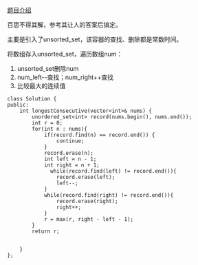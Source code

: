 [题目介绍](https://leetcode.com/problems/longest-consecutive-sequence/)

百思不得其解，参考其让人的答案后搞定。

主要是引入了unsorted_set，该容器的查找、删除都是常数时间。

将数组存入unsorted_set，遍历数组num：

1. unsorted_set删除num
2. num_left--查找；num_right++查找
3. 比较最大的连续值



```
class Solution {
public:
    int longestConsecutive(vector<int>& nums) {
        unordered_set<int> record(nums.begin(), nums.end());
        int r = 0;
        for(int n : nums){
            if(record.find(n) == record.end()) {
                continue;
            }
            record.erase(n);
            int left = n - 1;
            int right = n + 1;
              while(record.find(left) != record.end()){
                record.erase(left);
                left--;
            }
            while(record.find(right) != record.end()){
                record.erase(right);
                right++;
            }
            r = max(r, right - left - 1);
        }
        return r;
        
        
    }
};
```

